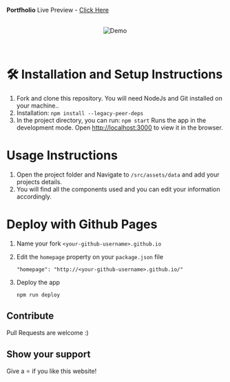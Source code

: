 **Portfholio**
Live Preview - [Click Here](https://shivmahobia.github.io/)

<br/>
<div align="center">
  <img alt="Demo" src="public/mockup.png" />
</div>
<br/>
<br/>

# 🛠 Installation and Setup Instructions

1. Fork and clone this repository. You will need NodeJs and Git installed on your machine..
2. Installation: `npm install --legacy-peer-deps`
3. In the project directory, you can run: `npm start`
   Runs the app in the development mode.
   Open [http://localhost:3000](http://localhost:3000) to view it in the browser.

# Usage Instructions

1. Open the project folder and Navigate to `/src/assets/data` and add your projects details.
2. You will find all the components used and you can edit your information accordingly.

# Deploy with Github Pages

1. Name your fork `<your-github-username>.github.io`
2. Edit the `homepage` property on your `package.json` file

   `"homepage": "http://<your-github-username>.github.io/"`
3. Deploy the app

   `npm run deploy`

## Contribute

Pull Requests are welcome :)

## Show your support

Give a ⭐ if you like this website!
